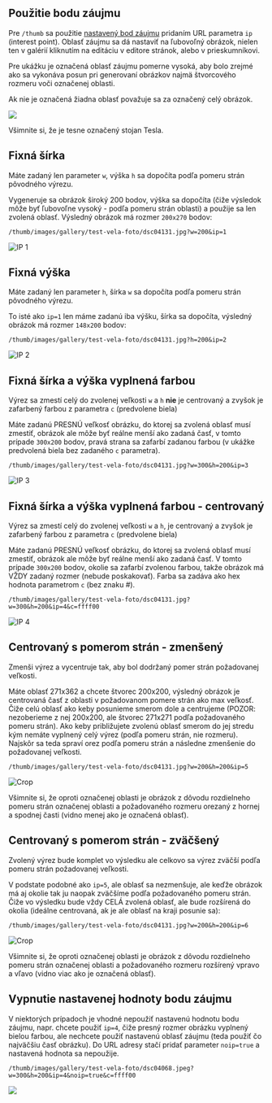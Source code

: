 ## Použitie bodu záujmu

Pre `/thumb` sa použitie [nastavený bod záujmu](../../redactor/apps/gallery/README.md) pridaním URL parametra `ip` (interest point). Oblasť záujmu sa dá nastaviť na ľubovoľný obrázok, nielen ten v galérií kliknutím na editáciu v editore stránok, alebo v prieskumníkovi.

Pre ukážku je označená oblasť záujmu pomerne vysoká, aby bolo zrejmé ako sa vykonáva posun pri generovaní obrázkov najmä štvorcového rozmeru voči označenej oblasti.

Ak nie je označená žiadna oblasť považuje sa za označený celý obrázok.

![](editor-original-image.png)

Všimnite si, že je tesne označený stojan Tesla.

## Fixná šírka

Máte zadaný len parameter `w`, výška `h` sa dopočíta podľa pomeru strán pôvodného výrezu.

Vygeneruje sa obrázok široký 200 bodov, výška sa dopočíta (čiže výsledok môže byť ľubovoľne vysoký - podľa pomeru strán oblasti) a použije sa len zvolená oblasť. Výsledný obrázok má rozmer `200x270` bodov:

`/thumb/images/gallery/test-vela-foto/dsc04131.jpg?w=200&ip=1`

![IP 1](ip-1.png)

## Fixná výška

Máte zadaný len parameter `h`, šírka `w` sa dopočíta podľa pomeru strán pôvodného výrezu.

To isté ako `ip=1` len máme zadanú iba výšku, šírka sa dopočíta, výsledný obrázok má rozmer `148x200` bodov:

`/thumb/images/gallery/test-vela-foto/dsc04131.jpg?h=200&ip=2`

![IP 2](ip-2.png)

## Fixná šírka a výška vyplnená farbou

Výrez sa zmestí celý do zvolenej veľkosti `w` a `h` **nie** je centrovaný a zvyšok je zafarbený farbou z parametra `c` (predvolene biela)

Máte zadanú PRESNÚ veľkosť obrázku, do ktorej sa zvolená oblasť musí zmestiť, obrázok ale môže byť reálne menší ako zadaná časť, v tomto prípade `300x200` bodov, pravá strana sa zafarbí zadanou farbou (v ukážke predvolená biela bez zadaného `c` parametra).

`/thumb/images/gallery/test-vela-foto/dsc04131.jpg?w=300&h=200&ip=3`

![IP 3](ip-3.png)

## Fixná šírka a výška vyplnená farbou - centrovaný

Výrez sa zmestí celý do zvolenej veľkosti `w` a `h`, je centrovaný a zvyšok je zafarbený farbou z parametra `c` (predvolene biela)

Máte zadanú PRESNÚ veľkosť obrázku, do ktorej sa zvolená oblasť musí zmestiť, obrázok ale môže byť reálne menší ako zadaná časť. V tomto prípade `300x200` bodov, okolie sa zafarbí zvolenou farbou, takže obrázok má VŽDY zadaný rozmer (nebude poskakovať). Farba sa zadáva ako hex hodnota parametrom `c` (bez znaku #).

`/thumb/images/gallery/test-vela-foto/dsc04131.jpg?w=300&h=200&ip=4&c=ffff00`

![IP 4](ip-4.png)

## Centrovaný s pomerom strán - zmenšený

Zmenši výrez a vycentruje tak, aby bol dodržaný pomer strán požadovanej veľkosti.

Máte oblasť 271x362 a chcete štvorec 200x200, výsledný obrázok je centrovaná časť z oblasti v požadovanom pomere strán ako max veľkosť. Čiže celú oblasť ako keby posunieme smerom dole a centrujeme (POZOR: nezoberieme z nej 200x200, ale štvorec 271x271 podľa požadovaného pomeru strán). Ako keby približujete zvolenú oblasť smerom do jej stredu kým nemáte vyplnený celý výrez (podľa pomeru strán, nie rozmeru). Najskôr sa teda spraví orez podľa pomeru strán a následne zmenšenie do požadovanej veľkosti.

`/thumb/images/gallery/test-vela-foto/dsc04131.jpg?w=200&h=200&ip=5`

![Crop](ip-5.png)

Všimnite si, že oproti označenej oblasti je obrázok z dôvodu rozdielneho pomeru strán označenej oblasti a požadovaného rozmeru orezaný z hornej a spodnej časti (vidno menej ako je označená oblasť).

## Centrovaný s pomerom strán - zväčšený

Zvolený výrez bude komplet vo výsledku ale celkovo sa výrez zväčší podľa pomeru strán požadovanej veľkosti.

V podstate podobné ako `ip=5`, ale oblasť sa nezmenšuje, ale keďže obrázok má aj okolie tak ju naopak zväčšíme podľa požadovaného pomeru strán. Čiže vo výsledku bude vždy CELÁ zvolená oblasť, ale bude rozšírená do okolia (ideálne centrovaná, ak je ale oblasť na kraji posunie sa):

`/thumb/images/gallery/test-vela-foto/dsc04131.jpg?w=200&h=200&ip=6`

![Crop](ip-6.png)

Všimnite si, že oproti označenej oblasti je obrázok z dôvodu rozdielneho pomeru strán označenej oblasti a požadovaného rozmeru rozšírený vpravo a vľavo (vidno viac ako je označená oblasť).

## Vypnutie nastavenej hodnoty bodu záujmu

V niektorých prípadoch je vhodné nepoužiť nastavenú hodnotu bodu záujmu, napr. chcete použiť `ip=4`, čiže presný rozmer obrázku vyplnený bielou farbou, ale nechcete použiť nastavenú oblasť záujmu (teda použiť čo najväčšiu časť obrázku). Do URL adresy stačí pridať parameter `noip=true` a nastavená hodnota sa nepoužije.

`/thumb/images/gallery/test-vela-foto/dsc04068.jpeg?w=300&h=200&ip=4&noip=true&c=ffff00`

![](noip-4.png)

